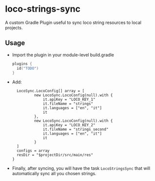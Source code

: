 # loco-strings-sync

A custom Gradle Plugin useful to sync loco string resources to local projects.

## Usage

- Import the plugin in your module-level build.gradle
  ```kotlin
  plugins {
    id("TODO")
  }
  ```
- Add:
  ```LocoSync {
    LocoSync.LocoConfig[] array = [
            new LocoSync.LocoConfig(null).with {
                it.apiKey = "LOCO_KEY_1"
                it.fileName = "strings"
                it.languages = ["en", "it"]
                it
            },
            new LocoSync.LocoConfig(null).with {
                it.apiKey = "LOCO_KEY_2"
                it.fileName = "strings_second"
                it.languages = ["en", "it"]
                it
            }
    ]
    configs = array
    resDir = "$projectDir/src/main/res"
  }
  ```
- Finally, after syncing, you will have the task `LocoStringsSync` that will automatically sync all you chosen strings.
